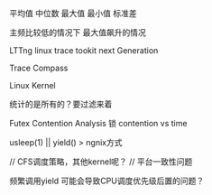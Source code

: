 平均值 中位数 最大值 最小值 标准差

主频比较低的情况下 最大值飙升的情况

LTTng linux trace tookit next Generation

Trace Compass



Linux Kernel 

统计的是所有的？要过滤来着 

Futex Contention Analysis 锁
    contention vs time


usleep(1)  || yield()  > ngnix方式 

// CFS调度策略，其他kernel呢？
// 平台一致性问题

频繁调用yield 可能会导致CPU调度优先级后置的问题？